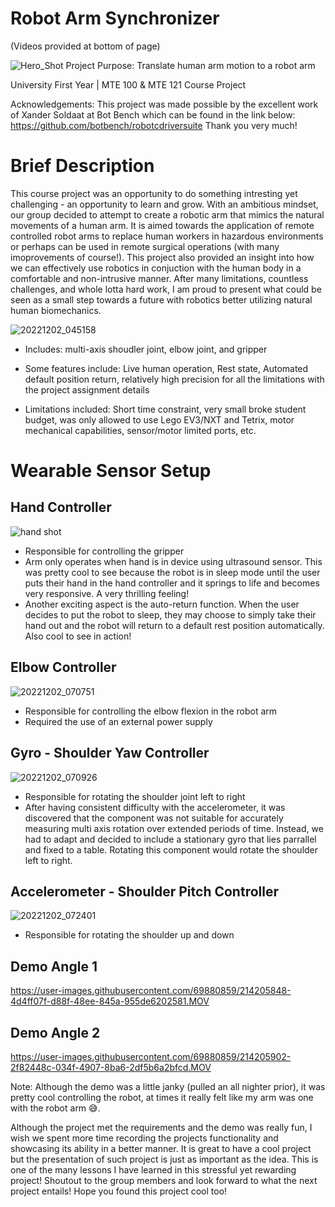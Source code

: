 # Robot Arm Synchronizer
(Videos provided at bottom of page)

![Hero_Shot](https://user-images.githubusercontent.com/69880859/214206669-7a899684-68eb-4cd2-ad90-e297770b5580.jpg)
Project Purpose: Translate human arm motion to a robot arm

University First Year | MTE 100 & MTE 121 Course Project

Acknowledgements:
This project was made possible by the excellent work of Xander Soldaat at Bot Bench which can be found in the link below:
https://github.com/botbench/robotcdriversuite
Thank you very much!

# Brief Description
This course project was an opportunity to do something intresting yet challenging - an opportunity to learn and grow. With an ambitious mindset, our group decided to attempt to create a robotic arm that mimics the natural movements of a human arm. It is aimed towards the application of remote controlled robot arms to replace human workers in hazardous environments or perhaps can be used in remote surgical operations (with many imoprovements of course!). This project also provided an insight into how we can effectively use robotics in conjuction with the human body in a comfortable and non-intrusive manner. After many limitations, countless challenges, and whole lotta hard work, I am proud to present what could be seen as a small step towards a future with robotics better utilizing natural human biomechanics.


![20221202_045158](https://user-images.githubusercontent.com/69880859/214206731-0ada67b8-57a4-4f63-b3bc-e4304852e3de.jpg)
- Includes: multi-axis shoudler joint, elbow joint, and gripper
- Some features include: Live human operation, Rest state, Automated default position return, relatively high precision for all the limitations with the project assignment details

- Limitations included: Short time constraint, very small broke student budget, was only allowed to use Lego EV3/NXT and Tetrix, motor mechanical capabilities, sensor/motor limited ports, etc.

# Wearable Sensor Setup

## Hand Controller
![hand shot](https://user-images.githubusercontent.com/69880859/214206983-d9e0ca70-df66-4dce-b4d5-ccbf8f15b145.jpg)
- Responsible for controlling the gripper
- Arm only operates when hand is in device using ultrasound sensor. This was pretty cool to see because the robot is in sleep mode until the user puts their hand in the hand controller and it springs to life and becomes very responsive. A very thrilling feeling!
- Another exciting aspect is the auto-return function. When the user decides to put the robot to sleep, they may choose to simply take their hand out and the robot will return to a default rest position automatically. Also cool to see in action!

## Elbow Controller
![20221202_070751](https://user-images.githubusercontent.com/69880859/214206743-221d6c90-0c2a-488c-ad58-39134511b6f6.jpg)
- Responsible for controlling the elbow flexion in the robot arm
- Required the use of an external power supply

## Gyro - Shoulder Yaw Controller
![20221202_070926](https://user-images.githubusercontent.com/69880859/214206764-7d07df9d-23f4-4035-82e2-367859ae875b.jpg)
- Responsible for rotating the shoulder joint left to right
- After having consistent difficulty with the accelerometer, it was discovered that the component was not suitable for accurately measuring multi axis rotation over extended periods of time. Instead, we had to adapt and decided to include a stationary gyro that lies parrallel and fixed to a table. Rotating this component would rotate the shoulder left to right.

## Accelerometer - Shoulder Pitch Controller
![20221202_072401](https://user-images.githubusercontent.com/69880859/214206773-774e6d42-41d8-40cf-9684-6eefc3411d50.jpg)
- Responsible for rotating the shoulder up and down

## Demo Angle 1
https://user-images.githubusercontent.com/69880859/214205848-4d4ff07f-d88f-48ee-845a-955de6202581.MOV

## Demo Angle 2
https://user-images.githubusercontent.com/69880859/214205902-2f82448c-034f-4907-8ba6-2df5b6a2bfcd.MOV

Note: Although the demo was a little janky (pulled an all nighter prior), it was pretty cool controlling the robot, at times it really felt like my arm was one with the robot arm 😅.

Although the project met the requirements and the demo was really fun, I wish we spent more time recording the projects functionality and showcasing its ability in a better manner. It is great to have a cool project but the presentation of such project is just as important as the idea. This is one of the many lessons I have learned in this stressful yet rewarding project! Shoutout to the group members and look forward to what the next project entails! Hope you found this project cool too!

